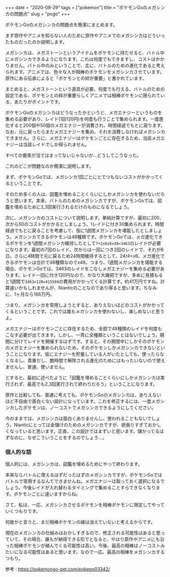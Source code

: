 +++
date = "2020-08-29"
tags = ["pokemon"]
title = "ポケモンGoのメガシンカの問題点"
slug = "pogo"
+++

ポケモンGoのメガシンカの問題点を簡潔にまとめます。

まず原作やアニメを知らない人のために原作やアニメでのメガシンカはどういったものだったのか説明します。

メガシンカは、メガストーンというアイテムをポケモンに持たせると、バトル中にメガシンカできるようになります。これは何度でもできますし、コストはかかりません。バトル中のみということで、主に、バトルのための進化であると考えられます。アニメでは、色々な人が相棒のポケモンをメガシンカさせています。原作にある伝承によると「ポケモンとの絆が重要」と書かれています。

まとめると、メガストーンという道具が必要、何度でも行える、バトルのための設定である、ポケモンとの絆が重要らしくアニメでは相棒ポケモンに限られている、あたりがポイントです。

ポケモンGoのメガシンカはどうなったかというと、メガエナジーというものを集める必要があり、レイド(1回120円)を何度も行うことで集められます。一度進化すると200個や50個のメガエナジーが消費され、時間経過でもとに戻ります。なお、元に戻ったらまたメガエナジーを集め、それを消費しなければメガシンカできません。さらに、メガエナジーはポケモンごとに存在するため、当該メガエナジーは当該レイドでしか得られません。

すべての要素が当てはまってないじゃないか...どうしてこうなった。

これのどこが問題なのか簡潔に説明します。

まず、ポケモンGoでは、メガシンカ1回ごとにとてつもないコストがかかってくるということです。

そのため多くの人は、図鑑を埋めることくらいにしかメガシンカを使わないだろうと思います。本来、バトルのためのメガシンカですが、ポケモンGoでは、図鑑を埋めるために2,3回実行されるだけのものになるでしょう。

次に、メガシンカのコストについて説明します。単純計算ですが、最初に200、次から50のコストがかかるとしましょう。1レイドに付き30集められます。時間経過でもとに戻ることを考慮して、仮に1週間メガシンカを堪能したとしましょう。メガシンカできるポケモンは48種類です。ポケモンGoでは、メガ進化できるポケモンを1週間メガシンカ維持したとして`7+2x6x6x48=3463`のレイドが必要になります。最初の7回のレイド、次からは一回につき2回のレイドで、それが6日。さらに4時間で元に戻るため24時間維持するとして、24/4=x6、メガ進化できるポケモンは合計で48種類なのでx48。つまり、1週間メガシンカを堪能する場合、ポケモンGoでは、3463のレイドをこなしメガエナジーを集める必要があります。レイド一回に付き120円なので、かなり大雑把ですが、多めに見積もると1週間で`3463x120=415560`の費用がかかってくる計算です。約41万円ですね。計算違いかもしれませんが、Nianticのことなのであり得ると思います。ちなみに、1ヶ月なら166万円。

つまり、メガシンカを常用しようとすると、ありえないほどのコストがかかってくるということです。これでは誰もメガシンカを使わないし、楽しめないと思うよ。

メガエナジーはポケモンごとに存在するため、全部で48種類のレイドを何度もこなす必要が出てきます。しかし、一斉に全種類ということはないでしょう。期間に分けてレイドを開催するはずです。すると、その期間中にしかそのポケモンのメガエナジーを集められないため、そのポケモンしかメガシンカできないということになります。仮にエナジーを貯蓄している人がいたとしても、使ったらなくなるし、貴重だし、数時間で解除される進化のためにはもったいないので使えませんし、普通、使いません。

とすると、最初に述べたように「図鑑を埋めることくらいにしかメガシンカは実行されず、最高でも2,3回実行されて終わりだろう」ということになります。

原作と比較しても、普通に考えても、ポケモンGoのメガシンカは、ありえないほど不自由で面白くない設計になっています。これを修正するには、一度メガシンカしたポケモンは、ノーコストでメガシンカできるようにしてください。

今のままでは、メガシンカは面白くありませんし、使われることもないでしょう。Nianticにとっては金儲けのためのメガシンカですが、欲張りすぎておかしくなっていると思います。正直、この設計ではまずいと思います。儲かってるはずなのに、なぜこういうことをするのでしょう...。

### 個人的な話

個人的には、メガシンカは、図鑑を埋めるためにやって終わります。

本来ならバトルに使えるはずだったはずのメガシンカですが、ポケモンGoではバトルで常用するなんてできませんね。メガエナジーは取っておく選択になるでしょう。今後レイドが入れ替わるタイミングで集めることすらできなくなります。ポケモンごとに違いますからね。

さて、私は、一応、メガシンカさせるポケモンを相棒ポケモンに限定してやっていくつもりです。

何故かと言うと、まだ相棒ポケモンの線は消えていないと考えるからです。

現在のメガシンカの仕組みはおかしすぎるので、修正される可能性はあると思っていて、その場合、誰もが納得できる形でとなると、やはり原作やアニメにも沿った相棒ポケモンが絡んでくる可能性は高い。今後、最高の相棒はノーコストみたいになる可能性はあると思います。なので一応、最高の相棒をメガシンカするつもり。

参考 : https://pokemongo-get.com/pokego03342/
